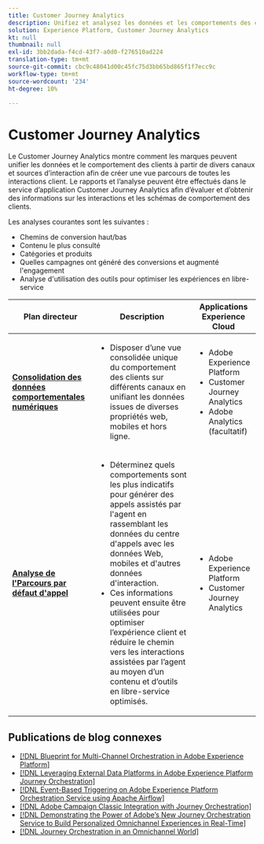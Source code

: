 ```yaml
---
title: Customer Journey Analytics
description: Unifiez et analysez les données et les comportements des clients sur lʼensemble du parcours client.
solution: Experience Platform, Customer Journey Analytics
kt: null
thumbnail: null
exl-id: 3bb2dada-f4cd-43f7-a0d0-f276510ad224
translation-type: tm+mt
source-git-commit: cbc9c48041d00c45fc75d3bb65bd865f1f7ecc9c
workflow-type: tm+mt
source-wordcount: '234'
ht-degree: 10%

---
```


# Customer Journey Analytics

Le Customer Journey Analytics montre comment les marques peuvent unifier les données et le comportement des clients à partir de divers canaux et sources d’interaction afin de créer une vue parcours de toutes les interactions client. Le rapports et l’analyse peuvent être effectués dans le service d’application Customer Journey Analytics afin d’évaluer et d’obtenir des informations sur les interactions et les schémas de comportement des clients.

Les analyses courantes sont les suivantes :

* Chemins de conversion haut/bas
* Contenu le plus consulté
* Catégories et produits
* Quelles campagnes ont généré des conversions et augmenté l&#39;engagement
* Analyse d&#39;utilisation des outils pour optimiser les expériences en libre-service

| Plan directeur | Description | Applications Experience Cloud |
|---|---|---|
| **[Consolidation des données comportementales numériques](digital-behavioral-data-consolidation.md)** | <ul><li>Disposer d’une vue consolidée unique du comportement des clients sur différents canaux en unifiant les données issues de diverses propriétés web, mobiles et hors ligne.</li></ul> | <ul><li>Adobe Experience Platform</li><li>Customer Journey Analytics</li><li>Adobe Analytics (facultatif)</li></ul> |
| **[Analyse de l&#39;Parcours par défaut d&#39;appel](call-deflect.md)** | <ul><li>Déterminez quels comportements sont les plus indicatifs pour générer des appels assistés par l&#39;agent en rassemblant les données du centre d&#39;appels avec les données Web, mobiles et d&#39;autres données d&#39;interaction.</li><li>Ces informations peuvent ensuite être utilisées pour optimiser l’expérience client et réduire le chemin vers les interactions assistées par l’agent au moyen d’un contenu et d’outils en libre-service optimisés.  </li></ul> | <ul><li>Adobe Experience Platform</li><li>Customer Journey Analytics</li> |

## Publications de blog connexes

* [[!DNL Blueprint for Multi-Channel Orchestration in Adobe Experience Platform]](https://medium.com/adobetech/blueprint-for-multi-channel-orchestration-in-adobe-experience-platform-c68317e94184)
* [[!DNL Leveraging External Data Platforms in Adobe Experience Platform Journey Orchestration]](https://medium.com/adobetech/leveraging-external-data-platforms-in-adobe-experience-platform-journey-orchestration-54fc6134fe17)
* [[!DNL Event-Based Triggering on Adobe Experience Platform Orchestration Service using Apache Airflow]](https://medium.com/adobetech/event-based-triggering-on-adobe-experience-platform-orchestration-service-using-apache-airflow-8607b28251f1)
* [[!DNL Adobe Campaign Classic Integration with Journey Orchestration]](https://medium.com/adobetech/adobe-campaign-classic-integration-with-journey-orchestration-ae577653281)
* [[!DNL Demonstrating the Power of Adobe’s New Journey Orchestration Service to Build Personalized Omnichannel Experiences in Real-Time]](https://medium.com/adobetech/demonstrating-the-power-of-adobes-new-journey-orchestration-service-to-build-personalized-aa60d88cd34)
* [[!DNL Journey Orchestration in an Omnichannel World]](https://medium.com/adobetech/journey-orchestration-in-an-omnichannel-world-3a2d32d556d9)
